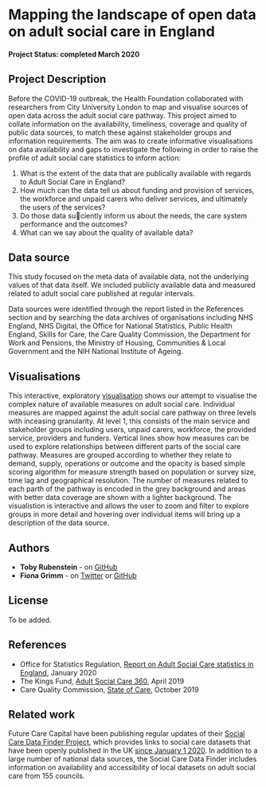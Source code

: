 # Mapping the landscape of open data on adult social care in England

#### Project Status: completed March 2020

## Project Description

Before the COVID-19 outbreak, the Health Foundation collaborated with researchers from City University London to map and visualise sources of open data across the adult social care pathway. This project aimed to collate information on the availability, timeliness, coverage and quality of public data sources, to match these against stakeholder groups and information requirements. The aim was to create informative visualisations on data availability and gaps to investigate the following in order to raise the profile of adult social care statistics to inform action:

1. What is the extent of the data that are publically available with regards to Adult Social Care
in England?
2. How much can the data tell us about funding and provision of services, the workforce and
unpaid carers who deliver services, and ultimately the users of the services?
3. Do those data su􀁽ciently inform us about the needs, the care system performance and the
outcomes?
4. What can we say about the quality of available data?

## Data source

This study focused on the meta data of available data, not the underlying values of that data itself. We included publicly available data and measured related to adult social care published at regular intervals. 

Data sources were identified through the report listed in the References section and by searching the data archives of organisations including NHS England, NHS Digital, the Office for National Statistics, Public Health England, Skills for Care, the Care Quality Commission, the Department for Work and Pensions, the Ministry of Housing, Communities & Local Government and the NIH National Institute of Ageing.

## Visualisations 

This interactive, exploratory [visualisation](https://hfanalyticslab.github.io/Social_care_data_landscape/site/scdl_vis.html) shows our attempt to visualise the complex nature of available measures on adult social care. Individual measures are mapped against the adult social care pathway on three levels with inceasing granularity. At level 1, this consists of the main service and stakeholder groups including users, unpaid carers, workforce, the provided service, providers and funders. Vertical lines  show how measures can be used to explore relationships  between different parts of the social care pathway. Measures are grouped according to whether they relate to demand, supply, operations or outcome and the opacity is based simple scoring algorithm for measure strength based  on population  or survey size, time lag and geographical  resolution. The number of measures related to each parth of the pathway is encoded in the grey background and areas with better data coverage are shown with a lighter background. The visualistion  is interactive and allows the user to zoom and filter to explore groups in more detail and hovering over individual items will bring up a description of the data source. 

## Authors

* **Toby Rubenstein** - on [GitHub](https://github.com/trubens71)
* **Fiona Grimm** - on [Twitter](https://twitter.com/fiona_grimm) or [GitHub](https://github.com/fiona-grimm)

## License

To be added.

## References

* Office for Statistics Regulation, [Report on Adult Social Care statistics in England](https://osr.statisticsauthority.gov.uk/publication/report-on-adult-social-care-statistics-in-england), January 2020
* The Kings Fund, [Adult Social Care 360](https://www.kingsfund.org.uk/sites/default/files/2019-05/social-care-360-pdf.pdf?utm_source=website&utm_medium=social&utm_term=thekingsfund&utm_content=pdfreport&utm_campaign=socialcare360), April 2019
* Care Quality Commission, [State of Care](https://www.cqc.org.uk/publications/major-report/state-care), October 2019

## Related work 

Future Care Capital have been publishing regular updates of their [Social Care Data Finder Project](https://futurecarecapital.org.uk/research/social-care-data-finder/), which provides links to social care datasets that have been openly published in the UK <ins>since January 1 2020</ins>. In addition to a large number of national data sources, the Social Care Data Finder includes information on availability and accessibility of local datasets on adult social care from 155 councils.

